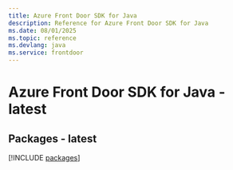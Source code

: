 ```yaml
---
title: Azure Front Door SDK for Java
description: Reference for Azure Front Door SDK for Java
ms.date: 08/01/2025
ms.topic: reference
ms.devlang: java
ms.service: frontdoor
---
```

# Azure Front Door SDK for Java - latest
## Packages - latest
[!INCLUDE [packages](front-door-index.md)]